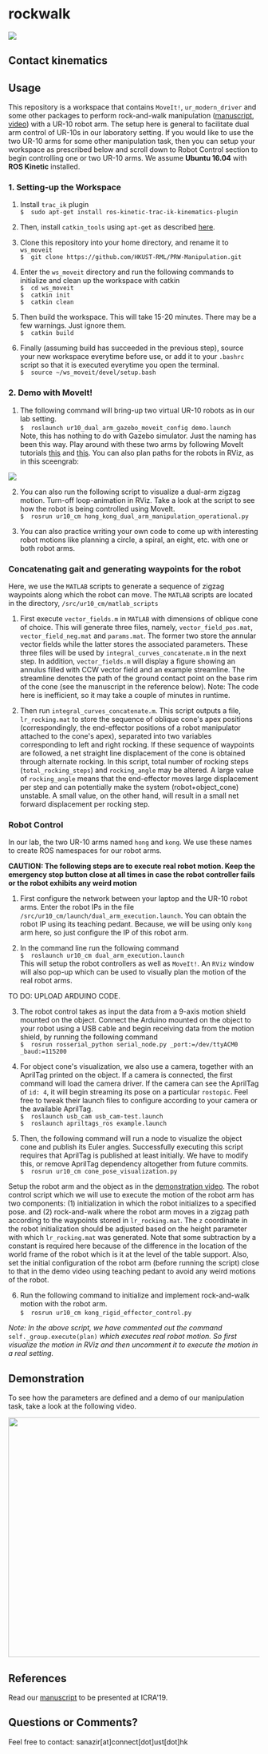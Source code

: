 # rockwalk

![](media/rockwalk_gif.gif)

## Contact kinematics

##  Usage
This repository is a workspace that contains `MoveIt!`, `ur_modern_driver` and some other packages to perform rock-and-walk manipulation ([manuscript](http://junseo.people.ust.hk/papers/rnw.pdf), [video](https://drive.google.com/file/d/1CDzb0HQTZxM8v69VRgbU-VmYGj-cTmHZ/view?usp=sharing)) with a UR-10 robot arm. The setup here is general to facilitate dual arm control of UR-10s in our laboratory setting. If you would like to use the two UR-10 arms for some other manipulation task, then you can setup your workspace as prescribed below and scroll down to Robot Control section to begin controlling one or two UR-10 arms. We assume **Ubuntu 16.04** with **ROS Kinetic** installed.

### 1.  Setting-up the Workspace

1.  Install `trac_ik` plugin  
`$  sudo apt-get install ros-kinetic-trac-ik-kinematics-plugin`

2.  Then, install `catkin_tools` using `apt-get` as described [here](https://catkin-tools.readthedocs.io/en/latest/installing.html).

3.  Clone this repository into your home directory, and rename it to `ws_moveit`  
`$  git clone https://github.com/HKUST-RML/PRW-Manipulation.git`

4.  Enter the `ws_moveit` directory and run the following commands to initialize and clean up the workspace with catkin  
`$  cd ws_moveit`  
`$  catkin init`  
`$  catkin clean`  

5.  Then build the workspace. This will take 15-20 minutes. There may be a few warnings. Just ignore them.  
`$  catkin build`

6. Finally (assuming build has succeeded in the previous step), source your new workspace everytime before use, or add it to your `.bashrc` script so that it is executed everytime you open the terminal.  
`$  source ~/ws_moveit/devel/setup.bash`

### 2.  Demo with MoveIt!

1.  The following command will bring-up two virtual UR-10 robots as in our lab setting.  
`$  roslaunch ur10_dual_arm_gazebo_moveit_config demo.launch`  
Note, this has nothing to do with Gazebo simulator. Just the naming has been this way. Play around with these two arms by following MoveIt tutorials [this](https://ros-planning.github.io/moveit_tutorials/doc/quickstart_in_rviz/quickstart_in_rviz_tutorial.html) and [this](https://ros-planning.github.io/moveit_tutorials/doc/move_group_python_interface/move_group_python_interface_tutorial.html). You can also plan paths for the robots in RViz, as in this sceengrab:

![](media/lab_2_ur10s.png)


2.  You can also run the following script to visualize a dual-arm zigzag motion. Turn-off loop-animation in RViz. Take a look at the script to see how the robot is being controlled using MoveIt.  
`$  rosrun ur10_cm hong_kong_dual_arm_manipulation_operational.py`  

3.  You can also practice writing your own code to come up with interesting robot motions like planning a circle, a spiral, an eight, etc. with one or both robot arms.

###  Concatenating gait and generating waypoints for the robot
Here, we use the `MATLAB` scripts to generate a sequence of zigzag waypoints along
which the robot can move. The `MATLAB` scripts are located in the directory, `/src/ur10_cm/matlab_scripts`

1.  First execute `vector_fields.m` in `MATLAB` with dimensions of oblique cone of choice. This will generate three files, namely, `vector_field_pos.mat`, `vector_field_neg.mat` and `params.mat`. The former two store the annular vector fields while the latter stores the associated parameters. These three files will be used by `integral_curves_concatenate.m` in the next step. In addition, `vector_fields.m` will display a figure showing an annulus filled with CCW vector field and an example streamline. The streamline denotes the path of the ground contact point on the base rim of the cone (see the manuscript in the reference below). Note: The code here is inefficient, so it may take a couple of minutes in runtime.

2. Then run `integral_curves_concatenate.m`. This script outputs a file, `lr_rocking.mat` to store the sequence of oblique cone's apex positions (correspondingly, the end-effector positions of a robot manipulator attached to the cone's apex), separated into two variables corresponding to left and right rocking. If these sequence of waypoints are followed, a net straight line displacement of the cone is obtained through alternate rocking. In this script, total number of rocking steps (`total_rocking_steps`) and `rocking_angle` may be altered. A large value of `rocking_angle` means that the end-effector moves large displacement per step and can potentially make the system (robot+object_cone) unstable. A small value, on the other hand, will result in a small net forward displacement per rocking step.


###  Robot Control
In our lab, the two UR-10 arms named `hong` and `kong`. We use these names to
create ROS namespaces for our robot arms.

**CAUTION: The following steps are to execute real robot motion. Keep the emergency stop button close at all times in case the robot controller fails or the robot exhibits any weird motion**

1. First configure the network between your laptop and the UR-10 robot arms. Enter the robot IPs in the file `/src/ur10_cm/launch/dual_arm_execution.launch`. You can obtain the robot IP using its teaching pedant. Because, we will be using only `kong` arm here, so just configure the IP of this robot arm.

2. In the command line run the following command  
`$  roslaunch ur10_cm dual_arm_execution.launch`  
This will setup the robot controllers as well as `MoveIt!`. An `RViz` window will also pop-up which can be used to visually plan the motion of the real robot arms.

TO DO: UPLOAD ARDUINO CODE.

3. The robot control takes as input the data from a 9-axis motion shield mounted on the object. Connect the Arduino mounted on the object to your robot using a USB cable and begin receiving data from the motion shield, by running the following command  
`$  rosrun rosserial_python serial_node.py _port:=/dev/ttyACM0 _baud:=115200`

4. For object cone's visualization, we also use a camera, together with an AprilTag printed on the object. If a camera is connected, the first command will load the camera driver. If the camera can see the AprilTag of `id: 4`, it will begin streaming its pose on a particular `rostopic`. Feel free to tweak their launch files to configure according to your camera or the available AprilTag.  
`$  roslaunch usb_cam usb_cam-test.launch `  
`$  roslaunch apriltags_ros example.launch`

5. Then, the following command will run a node to visualize the object cone and publish its Euler angles. Successfully executing this script requires that AprilTag is published at least initially. We have to modify this, or remove AprilTag dependency altogether from future commits.  
`$  rosrun ur10_cm cone_pose_visualization.py`



Setup the robot arm and the object as in the [demonstration video](https://drive.google.com/file/d/1CDzb0HQTZxM8v69VRgbU-VmYGj-cTmHZ/view?usp=sharing). The robot control script which we will use to execute the motion of the robot arm has two components: (1) initialization in which the robot initializes to a specified pose. and (2) rock-and-walk where the robot arm moves in a zigzag path according to the waypoints stored in `lr_rocking.mat`. The `z` coordinate in the robot initialization should be adjusted based on the height parameter with which `lr_rocking.mat` was generated. Note that some subtraction by a constant is required here because of the difference in the location of the world frame of the robot which is it at the level of the table support. Also, set the initial configuration of the robot arm (before running the script) close to that in the demo video using teaching pedant to avoid any weird motions of the robot.


6. Run the following command to initialize and implement rock-and-walk motion with the robot arm.  
`$  rosrun ur10_cm kong_rigid_effector_control.py`

*Note: In the above script, we have commented out the command* `self._group.execute(plan)` *which executes real robot motion. So first visualize the motion in RViz and then uncomment it to execute the motion in a real setting.*

##  Demonstration
To see how the parameters are defined and a demo of our manipulation task, take a look at the following video.

<a href="https://drive.google.com/file/d/1CDzb0HQTZxM8v69VRgbU-VmYGj-cTmHZ/view?usp=sharing"><img src="https://drive.google.com/file/d/1l4jsIIsnt1nvMiLLEuJzDBgX3NnLB2od/view?usp=sharing" style="width: 640px; height: 480px"/>
</a>


##  References
Read our [manuscript](http://junseo.people.ust.hk/papers/rnw.pdf) to be presented at ICRA'19.  

##  Questions or Comments?
Feel free to contact: sanazir[at]connect[dot]ust[dot]hk
